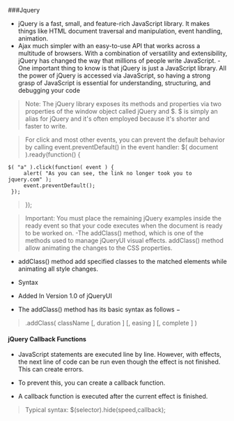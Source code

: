 ###Jquery
- jQuery is a fast, small, and feature-rich JavaScript library. It makes things like HTML document traversal and manipulation, event handling, animation.
-  Ajax much simpler with an easy-to-use API that works across a multitude of browsers. With a combination of versatility and extensibility, jQuery has changed the way that millions of people write JavaScript.
-One important thing to know is that jQuery is just a JavaScript library. All the power of jQuery is accessed via JavaScript, so having a strong grasp of JavaScript is essential for understanding, structuring, and debugging your code

>Note: The jQuery library exposes its methods and properties via two properties of the window object called jQuery and $. $ is simply an alias for jQuery and it's often employed because it's shorter and faster to write.

>For click and most other events, you can prevent the default behavior by calling event.preventDefault() in the event handler:
$( document ).ready(function() {
 
    $( "a" ).click(function( event ) {
         alert( "As you can see, the link no longer took you to jquery.com" );
         event.preventDefault();
     });
>});


>Important: You must place the remaining jQuery examples inside the ready event so that your code executes when the document is ready to be worked on.
-The addClass() method, which is one of the methods used to manage jQueryUI visual effects. addClass() method allow animating the changes to the CSS properties.

- addClass() method add specified classes to the matched elements while animating all style changes.

- Syntax
- Added In Version 1.0 of jQueryUI
- The addClass() method has its basic syntax as follows −

>.addClass( className [, duration ] [, easing ] [, complete ] )

#### jQuery Callback Functions
- JavaScript statements are executed line by line. However, with effects, the next line of code can be run even though the effect is not finished. This can create errors.

- To prevent this, you can create a callback function.

- A callback function is executed after the current effect is finished.

> Typical syntax: $(selector).hide(speed,callback);